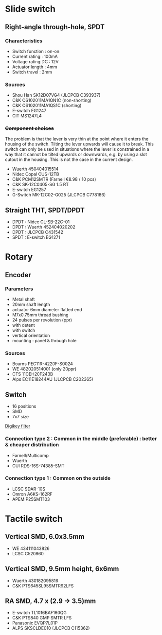# Slide switch 
## Right-angle through-hole, SPDT
### Characteristics
* Switch function : on-on
* Current rating : 100mA
* Voltage rating DC : 12V
* Actuator length : 4mm
* Switch travel : 2mm

### Sources
* Shou Han SK12D07VG4 (JLCPCB C393937)
* C&K OS102011MA1QN1C (non-shorting)
* C&K OS102011MA1QS1C (shorting)
* E-switch EG1247
* CIT MS1247L4

### ~~Component choices~~
The problem is that the lever is very thin at the point where it enters the housing of the switch.  Tilting the lever upwards will cause it to break.  This switch can only be used in situations where the lever is constrained in a way that it cannot be tilted upwards or downwards, e.g. by using a slot cutout in the housing.  This is not the case in the current design.
* Wuerth 450404015514
* Nidec Copal CUS-12TB
* C&K PCM12SMTR (Farnell €8.98 / 10 pcs)
* C&K SK-12C0405-SG 1.5 RT
* E-switch EG1257
* G-Switch MK-12C02-G025 (JLCPCB C778186)

## Straight THT, SPDT/DPDT
* DPDT : Nidec CL-SB-22C-01
* DPDT : Wuerth 452404020202
* DPDT : JLCPCB C431542
* SPDT : E-switch EG1271

# Rotary 
## Encoder
### Parameters
* Metal shaft
* 20mm shaft length
* actuator 6mm diameter flatted end
* M7x0.75mm thread bushing
* 24 pulses per revolution (ppr)
* with detent
* with switch
* vertical orientation
* mounting : panel & through hole

### Sources
* Bourns PEC11R-4220F-S0024
* WE 482020514001 (only 20ppr)
* CTS 11CEH20F243B
* Alps EC11E18244AU (JLCPCB C202365)

## Switch
* 16 positions
* SMD
* 7x7 size

[Digikey filter](https://www.digikey.be/en/products/filter/dip-switches/194?s=N4IgjCBcoGwJxVAYygMwIYBsDOBTANCAPZQDaIALAAxwDMdIAuoQA4AuUIAymwE4CWAOwDmIAL6EwtKohApIGHAWJkQtMAA44VWiEK0ArBQoB2GcxDtOPASPGEATAY2z5ivIRKRyhh1RMwTKwckNx8QqISICYGCNByaFgeKt7gfg4OeiBwFH5ZYDpULpJUMAa6kmAmGjKV2gh1cC4WVqE2EfYgGRQGrolKnqpggS0hIACSgmy4wri8nQC0mfHyfACuyl7kvYQIjGJRgfH8ACacCwUQwZxZbACeLLic6NgoB0A)

### Connection type 2 : Common in the middle (preferable) : better & cheaper distribution
* Farnell/Multicomp
* Wuerth
* CUI RDS-16S-74385-SMT

### Connection type 1 : Common on the outside
* LCSC SDAR-10S
* Omron A6KS-162RF
* APEM P25SMT103

# Tactile switch
## Vertical SMD, 6.0x3.5mm
* WE 434111043826
* LCSC C520860

## Vertical SMD, 9.5mm height, 6x6mm
* Wuerth 430182095816
* C&K PTS645SL95SMTR92LFS

## RA SMD, 4.7 x (2.9 → 3.5)mm
* E-switch TL1016BAF160QG
* C&K PTS840 GMP SMTR LFS
* Panasonic EVQP7L01P
* ALPS SKSCLDE010 (JLCPCB C115362)


